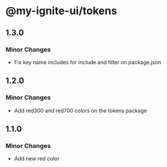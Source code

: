 # @my-ignite-ui/tokens

## 1.3.0

### Minor Changes

- Fix key name includes for include and filter on package.json

## 1.2.0

### Minor Changes

- Add red300 and red700 colors on the tokens package

## 1.1.0

### Minor Changes

- Add new red color
